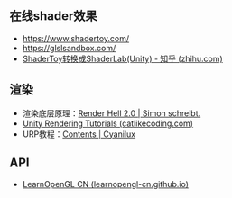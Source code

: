 ## 在线shader效果

- https://www.shadertoy.com/
- https://glslsandbox.com/
- [ShaderToy转换成ShaderLab(Unity) - 知乎 (zhihu.com)](https://zhuanlan.zhihu.com/p/269747994)

## 渲染

- 渲染底层原理：[Render Hell 2.0 | Simon schreibt.](http://simonschreibt.de/gat/renderhell/)
- [Unity Rendering Tutorials (catlikecoding.com)](https://catlikecoding.com/unity/tutorials/rendering/)
- URP教程：[Contents | Cyanilux](https://www.cyanilux.com/contents/)

## API

- [LearnOpenGL CN (learnopengl-cn.github.io)](https://learnopengl-cn.github.io/)

